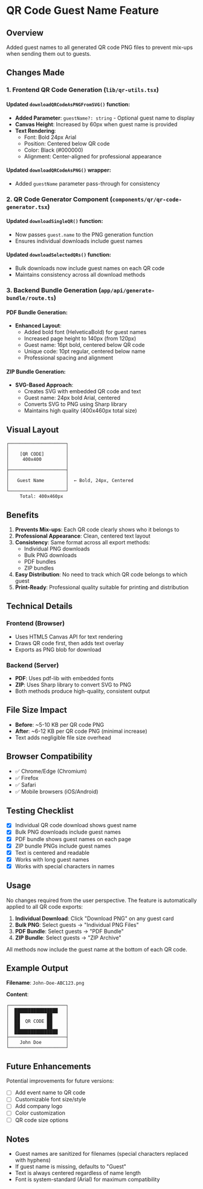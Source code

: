 # QR Code Guest Name Feature

## Overview
Added guest names to all generated QR code PNG files to prevent mix-ups when sending them out to guests.

## Changes Made

### 1. Frontend QR Code Generation (`lib/qr-utils.tsx`)

#### Updated `downloadQRCodeAsPNGFromSVG()` function:
- **Added Parameter**: `guestName?: string` - Optional guest name to display
- **Canvas Height**: Increased by 60px when guest name is provided
- **Text Rendering**: 
  - Font: Bold 24px Arial
  - Position: Centered below QR code
  - Color: Black (#000000)
  - Alignment: Center-aligned for professional appearance

#### Updated `downloadQRCodeAsPNG()` wrapper:
- Added `guestName` parameter pass-through for consistency

### 2. QR Code Generator Component (`components/qr/qr-code-generator.tsx`)

#### Updated `downloadSingleQR()` function:
- Now passes `guest.name` to the PNG generation function
- Ensures individual downloads include guest names

#### Updated `downloadSelectedQRs()` function:
- Bulk downloads now include guest names on each QR code
- Maintains consistency across all download methods

### 3. Backend Bundle Generation (`app/api/generate-bundle/route.ts`)

#### PDF Bundle Generation:
- **Enhanced Layout**:
  - Added bold font (HelveticaBold) for guest names
  - Increased page height to 140px (from 120px)
  - Guest name: 16pt bold, centered below QR code
  - Unique code: 10pt regular, centered below name
  - Professional spacing and alignment

#### ZIP Bundle Generation:
- **SVG-Based Approach**:
  - Creates SVG with embedded QR code and text
  - Guest name: 24px bold Arial, centered
  - Converts SVG to PNG using Sharp library
  - Maintains high quality (400x460px total size)

## Visual Layout

```
┌─────────────────────┐
│                     │
│    [QR CODE]        │
│     400x400         │
│                     │
├─────────────────────┤
│                     │
│   Guest Name        │  ← Bold, 24px, Centered
│                     │
└─────────────────────┘
     Total: 400x460px
```

## Benefits

1. **Prevents Mix-ups**: Each QR code clearly shows who it belongs to
2. **Professional Appearance**: Clean, centered text layout
3. **Consistency**: Same format across all export methods:
   - Individual PNG downloads
   - Bulk PNG downloads
   - PDF bundles
   - ZIP bundles
4. **Easy Distribution**: No need to track which QR code belongs to which guest
5. **Print-Ready**: Professional quality suitable for printing and distribution

## Technical Details

### Frontend (Browser)
- Uses HTML5 Canvas API for text rendering
- Draws QR code first, then adds text overlay
- Exports as PNG blob for download

### Backend (Server)
- **PDF**: Uses pdf-lib with embedded fonts
- **ZIP**: Uses Sharp library to convert SVG to PNG
- Both methods produce high-quality, consistent output

## File Size Impact

- **Before**: ~5-10 KB per QR code PNG
- **After**: ~6-12 KB per QR code PNG (minimal increase)
- Text adds negligible file size overhead

## Browser Compatibility

- ✅ Chrome/Edge (Chromium)
- ✅ Firefox
- ✅ Safari
- ✅ Mobile browsers (iOS/Android)

## Testing Checklist

- [x] Individual QR code download shows guest name
- [x] Bulk PNG downloads include guest names
- [x] PDF bundle shows guest names on each page
- [x] ZIP bundle PNGs include guest names
- [x] Text is centered and readable
- [x] Works with long guest names
- [x] Works with special characters in names

## Usage

No changes required from the user perspective. The feature is automatically applied to all QR code exports:

1. **Individual Download**: Click "Download PNG" on any guest card
2. **Bulk PNG**: Select guests → "Individual PNG Files"
3. **PDF Bundle**: Select guests → "PDF Bundle"
4. **ZIP Bundle**: Select guests → "ZIP Archive"

All methods now include the guest name at the bottom of each QR code.

## Example Output

**Filename**: `John-Doe-ABC123.png`

**Content**:
```
┌─────────────────────┐
│  ████████████████   │
│  ██          ██     │
│  ██  QR CODE ██     │
│  ██          ██     │
│  ████████████████   │
├─────────────────────┤
│    John Doe         │
└─────────────────────┘
```

## Future Enhancements

Potential improvements for future versions:
- [ ] Add event name to QR code
- [ ] Customizable font size/style
- [ ] Add company logo
- [ ] Color customization
- [ ] QR code size options

## Notes

- Guest names are sanitized for filenames (special characters replaced with hyphens)
- If guest name is missing, defaults to "Guest"
- Text is always centered regardless of name length
- Font is system-standard (Arial) for maximum compatibility